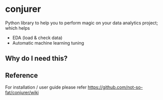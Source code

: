 # conjurer

Python library to help you to perform magic on your data analytics project; which helps
- EDA (load & check data)
- Automatic machine learning tuning

## Why do I need this?




## Reference

For installation / user guide please refer https://github.com/not-so-fat/conjurer/wiki
